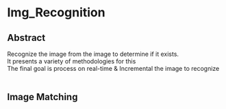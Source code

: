 # Img_Recognition

## Abstract

Recognize the image from the image to determine if it exists. <br/>
It presents a variety of methodologies for this <br/>
The final goal is process on real-time & Incremental the image to recognize <br/><br/>

## Image Matching

